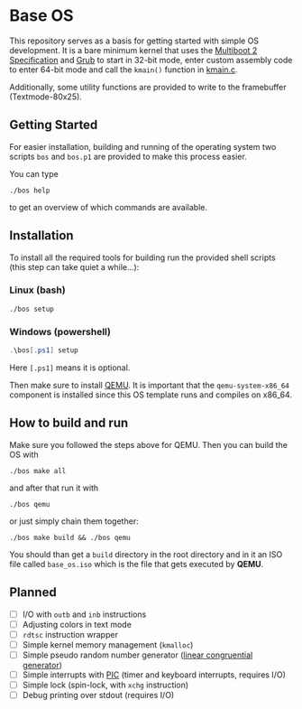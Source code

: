 # Base OS

This repository serves as a basis for getting started with simple OS development.
It is a bare minimum kernel that uses the [Multiboot 2 Specification](https://www.gnu.org/software/grub/manual/multiboot2/multiboot.html) and [Grub](https://de.wikipedia.org/wiki/Grand_Unified_Bootloader) to start in 32-bit mode, enter custom assembly code to enter 64-bit mode and call the `kmain()` function in [kmain.c](./kernel/kmain.c).

Additionally, some utility functions are provided to write to the framebuffer (Textmode-80x25).

## Getting Started

For easier installation, building and running of the operating system two scripts `bos` and `bos.p1` are provided to make this process easier.

You can type

```shell
./bos help
```

to get an overview of which commands are available.

## Installation

To install all the required tools for building run the provided shell scripts (this step can take quiet a while...):

### Linux (bash)

```shell
./bos setup
```

### Windows (powershell)

```ps1
.\bos[.ps1] setup
```

Here `[.ps1]` means it is optional.

Then make sure to install [QEMU](https://www.qemu.org/).
It is important that the `qemu-system-x86_64` component is installed since this OS template runs and compiles on x86_64.

## How to build and run

Make sure you followed the steps above for QEMU.
Then you can build the OS with

```shell
./bos make all
```

and after that run it with

```shell
./bos qemu
```

or just simply chain them together:

```shell
./bos make build && ./bos qemu
```

You should than get a `build` directory in the root directory and in it an ISO file called `base_os.iso` which is the file that gets executed by **QEMU**.

## Planned

- [ ] I/O with `outb` and `inb` instructions
- [ ] Adjusting colors in text mode
- [ ] `rdtsc` instruction wrapper
- [ ] Simple kernel memory management (`kmalloc`)
- [ ] Simple pseudo random number generator ([linear congruential generator](https://en.wikipedia.org/wiki/Linear_congruential_generator))
- [ ] Simple interrupts with [PIC](https://wiki.osdev.org/8259_PIC) (timer and keyboard interrupts, requires I/O)
- [ ] Simple lock (spin-lock, with `xchg` instruction)
- [ ] Debug printing over stdout (requires I/O)
